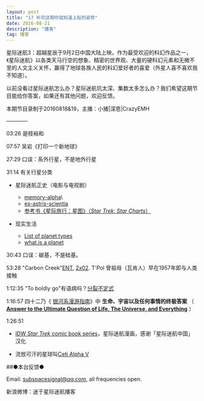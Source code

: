 ```yaml
---
layout: post
title: "17 听完这期你就知道上船的姿势"
date: 2016-08-21
description: "播客"
tag: 播客 
---   
```


星际迷航3：超越星辰于9月2日中国大陆上映。作为最受欢迎的科幻作品之一，《星际迷航》以各类天马行空的想象、精密的世界观、大量的硬科幻元素和无微不至的人文主义关怀，赢得了地球各族人民的科幻爱好者的喜爱（外星人喜不喜欢我不知道）。

以前没看过星际迷航怎么办？星际迷航坑太深、集数太多怎么办？我们希望这期节目能给你答案，如果还有其他问题，欢迎反馈。

本期节目录制于20160818&amp;19，主播：小猪\|深思\|CrazyEMH

————

03:26 是枝裕和

07:57 吴岩《打印一个新地球》

27:29 口误：系外行星，不是地外行星

31:14 有关行星分类

* 星际迷航正史（电影与电视剧）
	* [memory-alpha](http://memory-alpha.wikia.com/wiki/Planetary_classification)\
	* [ex-astris-scientia](http://www.ex-astris-scientia.org/database/planet_classes.htm)
	* [参考书《星际旅行：星图》（_Star Trek: Star Charts_）](http://www.ex-astris-scientia.org/database/planet_classes.htm)

* 现实生活

	* [List of planet types](https://en.wikipedia.org/wiki/List_of_planet_types)
	* [what is a planet](http://missionscience.nasa.gov/nasascience/what_is_a_planet.html)

30:43 口误：碳基，不是硅基。

53:28 &quot;Carbon Creek&quot;[ENT](http://memory-alpha.wikia.com/wiki/ENT), [2x02](http://memory-alpha.wikia.com/wiki/ENT_Season_2). T&#39;Pol 曾祖母（瓦肯人）早在1957年即与人类接触

1:12:35 &quot;To boldly go&quot;有语病吗？[分裂不定式](https://en.wikipedia.org/wiki/Split_infinitive)

1:16:57 四十二乃《 [银河系漫游指南](https://zh.wikipedia.org/w/index.php?title=%E3%80%8A%E9%93%B6%E6%B2%B3%E7%B3%BB%E6%BC%AB%E6%B8%B8%E6%8C%87%E5%8D%97%E3%80%8B%E7%9F%AD%E8%AF%AD&amp;action=edit&amp;redlink=1)》中 **生命、宇宙以及任何事情的终极答案** （ [**Answer to the Ultimate Question of Life, The Universe, and Everything**](https://en.wikipedia.org/wiki/Phrases_from_The_Hitchhiker%27s_Guide_to_the_Galaxy) ）

1:26:51

* [IDW _Star Trek_ comic book series](http://m.dmzj.com/view/xjmh/47701.html#@page=18)，星际迷航漫画，感谢「星际迷航中国」汉化

* 流放可汗的星球叫[Ceti Alpha V](http://memory-alpha.wikia.com/wiki/Ceti_Alpha_V)

##●本台反馈●

Email: [subspacesignal@qq.com](mailto:subspacesignal@qq.com), all frequencies open.

新浪微博：迷于星际迷航播客